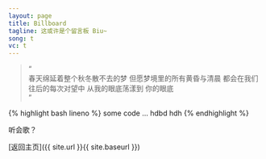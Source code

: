 ```yaml
---
layout: page
title: Billboard
tagline: 这或许是个留言板 Biu~
song: t
vc: t
---
```


>“<br>
> 春天绵延着整个秋冬散不去的梦 但愿梦境里的所有黄昏与清晨 都会在我们往后的每次对望中 从我的眼底荡漾到 你的眼底<br>”

{% highlight bash lineno %}
    some code ...
hdbd
hdh
{% endhighlight %}

听会歌？

[返回主页]({{ site.url }}{{ site.baseurl }})
